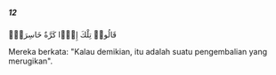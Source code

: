 ##### 12

<span class="ayah">قَالُوا۟ تِلْكَ إِذًۭا كَرَّةٌ خَاسِرَةٌۭ</span>

<span class="ayah_translation">Mereka berkata: "Kalau demikian, itu adalah suatu pengembalian yang merugikan".</span>
